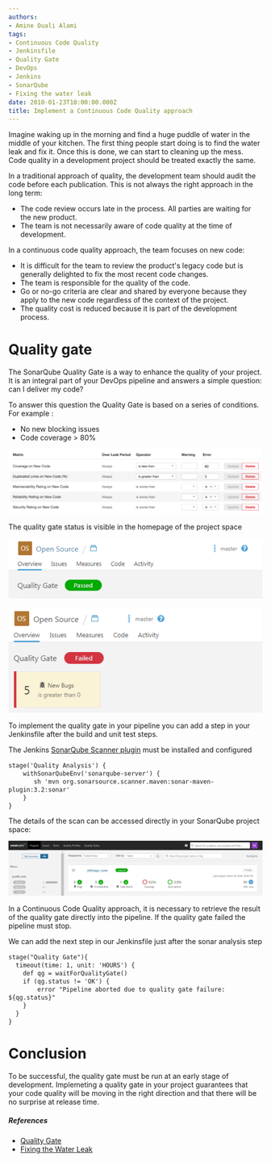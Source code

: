 ```yaml
---
authors:
- Amine Ouali Alami
tags:
- Continuous Code Quality
- Jenkinsfile
- Quality Gate
- DevOps
- Jenkins
- SonarQube
- Fixing the water leak
date: 2010-01-23T10:00:00.000Z
title: Implement a Continuous Code Quality approach
---
```

Imagine waking up in the morning and find a huge puddle of water in the middle of your kitchen. The first thing people start doing is to find the water leak and fix it. Once this is done, we can start to cleaning up the mess.
Code quality in a development project should be treated exactly the same.

In a traditional approach of quality, the development team should audit the code before each publication. This is not always the right approach in the long term:
- The code review occurs late in the process. All parties are waiting for the new product.
- The team is not necessarily aware of code quality at the time of development.


In a continuous code quality approach, the team focuses on new code:
- It is difficult for the team to review the product's legacy code but is generally delighted to fix the most recent code changes.
- The team is responsible for the quality of the code.
- Go or no-go criteria are clear and shared by everyone because they apply to the new code regardless of the context of the project.
- The quality cost is reduced because it is part of the development process.


# Quality gate
The SonarQube Quality Gate is a way to enhance the quality of your project. It is an integral part of your DevOps pipeline and answers a simple question: can I deliver my code?

To answer this question the Quality Gate is based on a series of conditions. For example :
* No new blocking issues
* Code coverage > 80%

![01](https://raw.githubusercontent.com/ippontech/blog-usa/master/images/2019/02/continuous-code-quality-01.PNG)

The quality gate status is visible in the homepage of the project space

![02](https://raw.githubusercontent.com/ippontech/blog-usa/master/images/2019/02/continuous-code-quality-02.PNG)

![03](https://raw.githubusercontent.com/ippontech/blog-usa/master/images/2019/02/continuous-code-quality-03.PNG)

To implement the quality gate in your pipeline you can add a step in your Jenkinsfile after the build and unit test steps.

The Jenkins [SonarQube Scanner plugin](https://plugins.jenkins.io/sonar) must be installed and configured

```
stage('Quality Analysis') {
    withSonarQubeEnv('sonarqube-server') {
       sh 'mvn org.sonarsource.scanner.maven:sonar-maven-plugin:3.2:sonar'
    }
}
```

The details of the scan can be accessed directly in your SonarQube project space:

![04](https://raw.githubusercontent.com/ippontech/blog-usa/master/images/2019/02/continuous-code-quality-04.PNG)

In a Continuous Code Quality approach, it is necessary to retrieve the result of the quality gate directly into the pipeline. If the quality gate failed the pipeline must stop.

We can add the next step in our Jenkinsfile just after the sonar analysis step

```
stage("Quality Gate"){
  timeout(time: 1, unit: 'HOURS') {
    def qg = waitForQualityGate()
    if (qg.status != 'OK') {
        error "Pipeline aborted due to quality gate failure: ${qg.status}"
    }
  }
}
```

# Conclusion
To be successful, the quality gate must be run at an early stage of development. Implemeting a quality gate in your project guarantees that your code quality will be moving in the right direction and that there will be no surprise at release time.

##### References
* [Quality Gate](https://docs.sonarqube.org/latest/user-guide/quality-gates/)
* [Fixing the Water Leak](https://docs.sonarqube.org/latest/user-guide/fixing-the-water-leak/)
